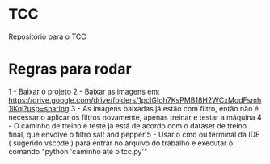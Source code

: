# TCC
Repositorio para o TCC

# Regras para rodar
1 - Baixar o projeto
2 - Baixar as imagens em: https://drive.google.com/drive/folders/1pcIGIoh7KsPMB18H2WCxModFsmh1lKqi?usp=sharing
3 - As imagens baixadas já estão com filtro, então não é necessario aplicar os filtros novamente, apenas treinar e testar a máquina
4 - O caminho de treino e teste já está de acordo com o dataset de treino final, que envolve o filtro salt and pepper
5 - Usar o cmd ou terminal da IDE ( sugerido vscode ) para entrar no arquivo do trabalho e executar o comando "python 'caminho até o tcc.py'"
